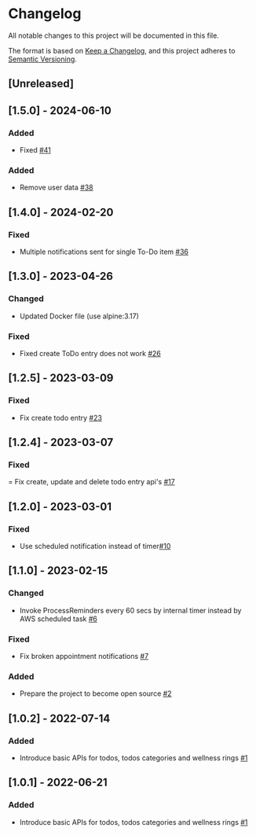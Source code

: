 # Changelog
All notable changes to this project will be documented in this file.

The format is based on [Keep a Changelog](https://keepachangelog.com/en/1.0.0/),
and this project adheres to [Semantic Versioning](https://semver.org/spec/v2.0.0.html).

## [Unreleased]
## [1.5.0] - 2024-06-10
### Added
- Fixed [#41](https://github.com/rokwire/wellness-building-block/issues/41)
### Added
- Remove user data [#38](https://github.com/rokwire/wellness-building-block/issues/38)

## [1.4.0] - 2024-02-20
### Fixed
- Multiple notifications sent for single To-Do item [#36](https://github.com/rokwire/wellness-building-block/issues/36)

## [1.3.0] - 2023-04-26
### Changed
- Updated Docker file (use alpine:3.17) 
### Fixed
- Fixed create ToDo entry does not work [#26](https://github.com/rokwire/wellness-building-block/issues/26)

## [1.2.5] - 2023-03-09
### Fixed
- Fix create todo entry [#23](https://github.com/rokwire/wellness-building-block/issues/23)

## [1.2.4] - 2023-03-07
### Fixed
= Fix create, update and delete todo entry api's [#17](https://github.com/rokwire/wellness-building-block/issues/17)

## [1.2.0] - 2023-03-01
### Fixed
- Use scheduled notification instead of timer[#10](https://github.com/rokwire/wellness-building-block/issues/10)

## [1.1.0] - 2023-02-15
### Changed
- Invoke ProcessReminders every 60 secs by internal timer instead by AWS scheduled task [#6](https://github.com/rokwire/wellness-building-block/issues/6)

### Fixed
- Fix broken appointment notifications [#7](https://github.com/rokwire/wellness-building-block/issues/7)

### Added
- Prepare the project to become open source [#2](https://github.com/rokwire/wellness-building-block/issues/2)

## [1.0.2] - 2022-07-14
### Added
- Introduce basic APIs for todos, todos categories and wellness rings [#1](https://github.com/rokwire/wellness-building-block/issues/1)

## [1.0.1] - 2022-06-21
### Added
- Introduce basic APIs for todos, todos categories and wellness rings [#1](https://github.com/rokwire/wellness-building-block/issues/1)
